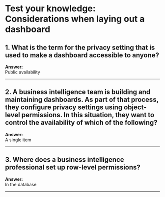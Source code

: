 # Test your knowledge: Considerations when laying out a dashboard

## 1. What is the term for the privacy setting that is used to make a dashboard accessible to anyone?  
**Answer:**  
Public availability

---

## 2. A business intelligence team is building and maintaining dashboards. As part of that process, they configure privacy settings using object-level permissions. In this situation, they want to control the availability of which of the following?  
**Answer:**  
A single item

---

## 3. Where does a business intelligence professional set up row-level permissions?  
**Answer:**  
In the database

---
